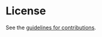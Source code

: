 # License

See the
[guidelines for contributions](https://github.com/ietf-wg-happy/draft-happy-eyeballs-v3/blob/main/CONTRIBUTING.md).
